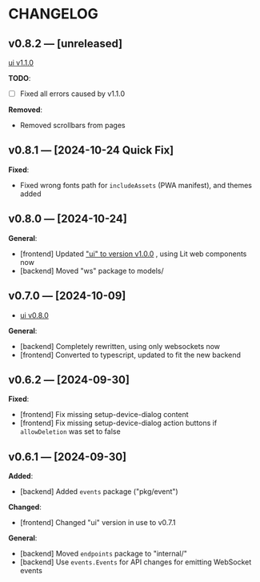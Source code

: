 # CHANGELOG

## v0.8.2 — [unreleased]

[ui v1.1.0](https://github.com/knackwurstking/ui)

**TODO**:

-   [ ] Fixed all errors caused by v1.1.0

**Removed**:

-   Removed scrollbars from pages

## v0.8.1 — [2024-10-24 Quick Fix]

**Fixed**:

-   Fixed wrong fonts path for `includeAssets` (PWA manifest), and themes added

## v0.8.0 — [2024-10-24]

**General**:

-   [frontend] Updated
    ["ui" to version v1.0.0](https://github.com/knackwurstking/ui)
    , using Lit web components now
-   [backend] Moved "ws" package to models/

## v0.7.0 — [2024-10-09]

-   [ui v0.8.0](https://github.com/knackwurstking/ui)

**General**:

-   [backend] Completely rewritten, using only websockets now
-   [frontend] Converted to typescript, updated to fit the new backend

## v0.6.2 — [2024-09-30]

**Fixed**:

-   [frontend] Fix missing setup-device-dialog content
-   [frontend] Fix missing setup-device-dialog action buttons if
    `allowDeletion` was set to false

## v0.6.1 — [2024-09-30]

**Added**:

-   [backend] Added `events` package ("pkg/event")

**Changed**:

-   [frontend] Changed "ui" version in use to v0.7.1

**General**:

-   [backend] Moved `endpoints` package to "internal/"
-   [backend] Use `events.Events` for API changes for emitting WebSocket events
